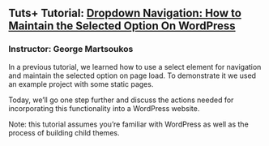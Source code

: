 ## Tuts+ Tutorial: [Dropdown Navigation: How to Maintain the Selected Option On WordPress](https://webdesign.tutsplus.com/tutorials/dropdown-navigation-how-to-maintain-the-selected-option-on-page-load-on-a-wordpress-site--cms-32211)

### Instructor: George Martsoukos

In a previous tutorial, we learned how to use a select element for navigation and maintain the selected option on page load. To demonstrate it we used an example project with some static pages.

Today, we’ll go one step further and discuss the actions needed for incorporating this functionality into a WordPress website.

Note: this tutorial assumes you’re familiar with WordPress as well as the process of building child themes.
